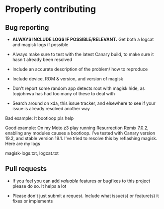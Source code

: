 <h1>Properly contributing</h1>

<h2>Bug reporting</h2>

- __ALWAYS INCLUDE LOGS IF POSSIBLE/RELEVANT.__
Get both a logcat and magisk logs if possible

- Always make sure to test with the latest Canary build, to 
make sure it hasn't already been resolved

- Include an accurate description of the problem/
how to reproduce

- Include device, ROM & version, and version of magisk

- Don't report some random app detects root with magisk
 hide, as topjohnwu has had too many of these to
deal with

- Search around on xda, this issue tracker, and elsewhere to
see if your issue is already resolved another way

Bad example:
It bootloop pls help

Good example:
On my Moto z3 play running Resurrection Remix 7.0.2, 
enabling any modules causes a bootloop. I've tested
with Canary version 19.2, and stable version 19.1. I've tried
to resolve this by reflashing magisk. Here are my logs 

magisk-logs.txt, logcat.txt


<h2>Pull requests</h2>

- If you feel you can add _valuable_ features or bugfixes to this
project please do so. It helps a lot

- Please don't just submit a request. Include what 
issue(s) or feature(s) it fixes or implements
